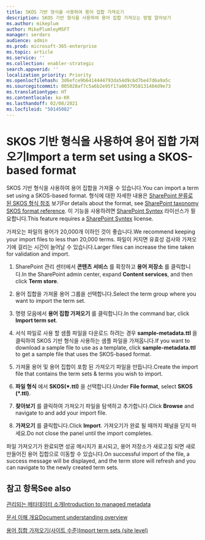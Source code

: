 ```yaml
---
title: SKOS 기반 형식을 사용하여 용어 집합 가져오기
description: SKOS 기반 형식을 사용하여 용어 집합 가져오는 방법 알아보기
ms.author: mikeplum
author: MikePlumleyMSFT
manager: serdars
audience: admin
ms.prod: microsoft-365-enterprise
ms.topic: article
ms.service: ''
ms.collection: enabler-strategic
search.appverid: ''
localization_priority: Priority
ms.openlocfilehash: 3d6efce9b6414444793da54d9c6d7be47d6a9a5c
ms.sourcegitcommit: 005028af7c5a6b2e95f17a0037958131484d9e73
ms.translationtype: HT
ms.contentlocale: ko-KR
ms.lasthandoff: 02/08/2021
ms.locfileid: "50145082"
---
```

# <a name="import-a-term-set-using-a-skos-based-format"></a><span data-ttu-id="aeb7c-103">SKOS 기반 형식을 사용하여 용어 집합 가져오기</span><span class="sxs-lookup"><span data-stu-id="aeb7c-103">Import a term set using a SKOS-based format</span></span>

<span data-ttu-id="aeb7c-104">SKOS 기반 형식을 사용하여 용어 집합을 가져올 수 있습니다.</span><span class="sxs-lookup"><span data-stu-id="aeb7c-104">You can import a term set using a SKOS-based format.</span></span> <span data-ttu-id="aeb7c-105">형식에 대한 자세한 내용은 [SharePoint 분류로 된 SKOS 형식 참조](skos-format-reference.md) 보기</span><span class="sxs-lookup"><span data-stu-id="aeb7c-105">For details about the format, see [SharePoint taxonomy SKOS format reference](skos-format-reference.md).</span></span> <span data-ttu-id="aeb7c-106">이 기능을 사용하려면 [SharePoint Syntex](index.md) 라이선스가 필요합니다.</span><span class="sxs-lookup"><span data-stu-id="aeb7c-106">This feature requires a [SharePoint Syntex](index.md) license.</span></span>

<span data-ttu-id="aeb7c-107">가져오는 파일의 용어가 20,000개 이하인 것이 좋습니다.</span><span class="sxs-lookup"><span data-stu-id="aeb7c-107">We recommend keeping your import files to less than 20,000 terms.</span></span> <span data-ttu-id="aeb7c-108">파일이 커지면 유효성 검사와 가져오기에 걸리는 시간이 늘어날 수 있습니다.</span><span class="sxs-lookup"><span data-stu-id="aeb7c-108">Larger files can increase the time taken for validation and import.</span></span>

1. <span data-ttu-id="aeb7c-109">SharePoint 관리 센터에서 **콘텐츠 서비스** 를 확장하고 **용어 저장소** 를 클릭합니다.</span><span class="sxs-lookup"><span data-stu-id="aeb7c-109">In the SharePoint admin center, expand **Content services**, and then click **Term store**.</span></span>

2. <span data-ttu-id="aeb7c-110">용어 집합을 가져올 용어 그룹을 선택합니다.</span><span class="sxs-lookup"><span data-stu-id="aeb7c-110">Select the term group where you want to import the term set.</span></span>

3. <span data-ttu-id="aeb7c-111">명령 모음에서 **용어 집합 가져오기** 를 클릭합니다.</span><span class="sxs-lookup"><span data-stu-id="aeb7c-111">In the command bar, click **Import term set**.</span></span>
 
4.  <span data-ttu-id="aeb7c-112">서식 파일로 사용 할 샘플 파일을 다운로드 하려는 경우 **sample-metadata.ttl** 을 클릭하여 SKOS 기반 형식을 사용하는 샘플 파일을 가져옵니다.</span><span class="sxs-lookup"><span data-stu-id="aeb7c-112">If you want to download a sample file to use as a template, click **sample-metadata.ttl** to get a sample file that uses the SKOS-based format.</span></span>
 
5.  <span data-ttu-id="aeb7c-113">가져올 용어 및 용어 집합이 포함 된 가져오기 파일을 만듭니다.</span><span class="sxs-lookup"><span data-stu-id="aeb7c-113">Create the import file that contains the term sets & terms you wish to import.</span></span>

6.  <span data-ttu-id="aeb7c-114">**파일 형식** 에서 **SKOS(\*.ttl)** 을 선택합니다.</span><span class="sxs-lookup"><span data-stu-id="aeb7c-114">Under **File format**, select **SKOS (\*.ttl)**.</span></span>

7.  <span data-ttu-id="aeb7c-115">**찾아보기** 를 클릭하여 가져오기 파일을 탐색하고 추가합니다.</span><span class="sxs-lookup"><span data-stu-id="aeb7c-115">Click **Browse** and navigate to and add your import file.</span></span>

8.  <span data-ttu-id="aeb7c-116">**가져오기** 를 클릭합니다.</span><span class="sxs-lookup"><span data-stu-id="aeb7c-116">Click **Import**.</span></span> <span data-ttu-id="aeb7c-117">가져오기가 완료 될 때까지 패널을 닫지 마세요.</span><span class="sxs-lookup"><span data-stu-id="aeb7c-117">Do not close the panel until the import completes.</span></span>

<span data-ttu-id="aeb7c-118">파일 가져오기가 완료되면 성공 메시지가 표시되고, 용어 저장소가 새로고침 되면 새로 만들어진 용어 집합으로 이동할 수 있습니다.</span><span class="sxs-lookup"><span data-stu-id="aeb7c-118">On successful import of the file, a success message will be displayed, and the term store will refresh and you can navigate to the newly created term sets.</span></span>

## <a name="see-also"></a><span data-ttu-id="aeb7c-119">참고 항목</span><span class="sxs-lookup"><span data-stu-id="aeb7c-119">See also</span></span>

[<span data-ttu-id="aeb7c-120">관리되는 메타데이터 소개</span><span class="sxs-lookup"><span data-stu-id="aeb7c-120">Introduction to managed metadata</span></span>](https://docs.microsoft.com/sharepoint/managed-metadata)

[<span data-ttu-id="aeb7c-121">문서 이해 개요</span><span class="sxs-lookup"><span data-stu-id="aeb7c-121">Document understanding overview</span></span>](document-understanding-overview.md)

[<span data-ttu-id="aeb7c-122">용어 집합 가져오기(사이트 수준)</span><span class="sxs-lookup"><span data-stu-id="aeb7c-122">Import term sets (site level)</span></span>](https://support.microsoft.com/office/168fbc86-7fce-4288-9a1f-b83fc3921c18)
